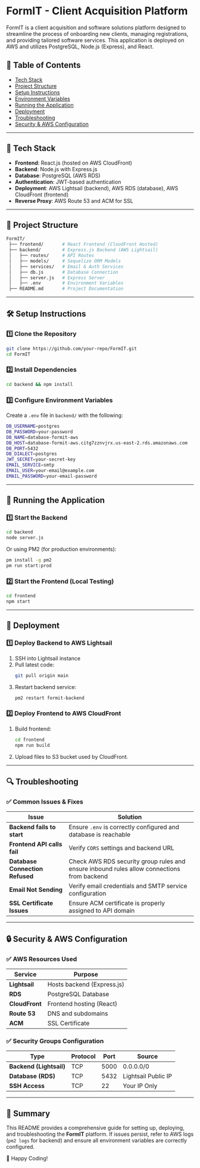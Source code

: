 # FormIT - Client Acquisition Platform

FormIT is a client acquisition and software solutions platform designed to streamline the process of onboarding new clients, managing registrations, and providing tailored software services. This application is deployed on AWS and utilizes PostgreSQL, Node.js (Express), and React.

## 📌 Table of Contents
- [Tech Stack](#tech-stack)
- [Project Structure](#project-structure)
- [Setup Instructions](#setup-instructions)
- [Environment Variables](#environment-variables)
- [Running the Application](#running-the-application)
- [Deployment](#deployment)
- [Troubleshooting](#troubleshooting)
- [Security & AWS Configuration](#security--aws-configuration)

---

## 🚀 Tech Stack
- **Frontend**: React.js (hosted on AWS CloudFront)
- **Backend**: Node.js with Express.js
- **Database**: PostgreSQL (AWS RDS)
- **Authentication**: JWT-based authentication
- **Deployment**: AWS Lightsail (backend), AWS RDS (database), AWS CloudFront (frontend)
- **Reverse Proxy**: AWS Route 53 and ACM for SSL

---

## 📂 Project Structure
```sh
FormIT/
 ├── frontend/       # React Frontend (CloudFront Hosted)
 ├── backend/        # Express.js Backend (AWS Lightsail)
 │   ├── routes/     # API Routes
 │   ├── models/     # Sequelize ORM Models
 │   ├── services/   # Email & Auth Services
 │   ├── db.js       # Database Connection
 │   ├── server.js   # Express Server
 │   ├── .env        # Environment Variables
 ├── README.md       # Project Documentation
```

---

## 🛠 Setup Instructions
### 1️⃣ Clone the Repository
```sh
git clone https://github.com/your-repo/FormIT.git
cd FormIT
```

### 2️⃣ Install Dependencies
```sh
cd backend && npm install
```

### 3️⃣ Configure Environment Variables
Create a `.env` file in `backend/` with the following:
```sh
DB_USERNAME=postgres
DB_PASSWORD=your-password
DB_NAME=database-formit-aws
DB_HOST=database-formit-aws.citg7zznvjrx.us-east-2.rds.amazonaws.com
DB_PORT=5432
DB_DIALECT=postgres
JWT_SECRET=your-secret-key
EMAIL_SERVICE=smtp
EMAIL_USER=your-email@example.com
EMAIL_PASSWORD=your-email-password
```

---

## 🚀 Running the Application
### 1️⃣ Start the Backend
```sh
cd backend
node server.js
```
Or using PM2 (for production environments):
```sh
pm install -g pm2
pm run start:prod
```

### 2️⃣ Start the Frontend (Local Testing)
```sh
cd frontend
npm start
```

---

## 🚀 Deployment
### 1️⃣ Deploy Backend to AWS Lightsail
1. SSH into Lightsail instance
2. Pull latest code:
   ```sh
   git pull origin main
   ```
3. Restart backend service:
   ```sh
   pm2 restart formit-backend
   ```

### 2️⃣ Deploy Frontend to AWS CloudFront
1. Build frontend:
   ```sh
   cd frontend
   npm run build
   ```
2. Upload files to S3 bucket used by CloudFront.

---

## 🔍 Troubleshooting
### ✅ Common Issues & Fixes
| Issue | Solution |
|--------|----------|
| **Backend fails to start** | Ensure `.env` is correctly configured and database is reachable |
| **Frontend API calls fail** | Verify `CORS` settings and backend URL |
| **Database Connection Refused** | Check AWS RDS security group rules and ensure inbound rules allow connections from backend |
| **Email Not Sending** | Verify email credentials and SMTP service configuration |
| **SSL Certificate Issues** | Ensure ACM certificate is properly assigned to API domain |

---

## 🔒 Security & AWS Configuration
### ✅ AWS Resources Used
| Service | Purpose |
|---------|---------|
| **Lightsail** | Hosts backend (Express.js) |
| **RDS** | PostgreSQL Database |
| **CloudFront** | Frontend hosting (React) |
| **Route 53** | DNS and subdomains |
| **ACM** | SSL Certificate |

### ✅ Security Groups Configuration
| Type | Protocol | Port | Source |
|------|---------|------|--------|
| **Backend (Lightsail)** | TCP | 5000 | 0.0.0.0/0 |
| **Database (RDS)** | TCP | 5432 | Lightsail Public IP |
| **SSH Access** | TCP | 22 | Your IP Only |

---

## 🎯 Summary
This README provides a comprehensive guide for setting up, deploying, and troubleshooting the **FormIT** platform. If issues persist, refer to AWS logs (`pm2 logs` for backend) and ensure all environment variables are correctly configured.

🚀 Happy Coding!


